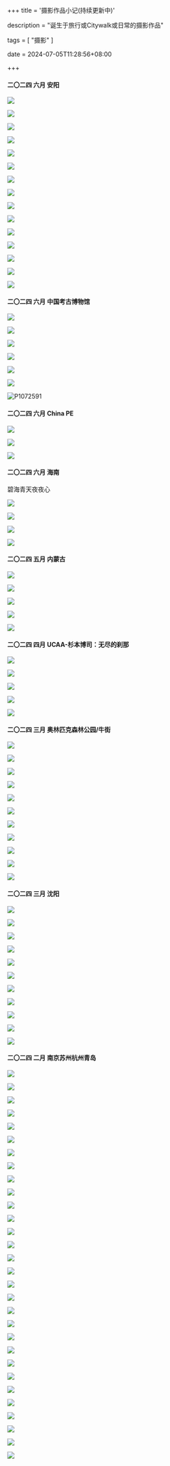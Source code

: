 +++
title = '摄影作品小记(持续更新中)'

description = "诞生于旅行或Citywalk或日常的摄影作品"

tags = [ "摄影" ]

date = 2024-07-05T11:28:56+08:00

+++

#### 二〇二四 六月 安阳

![](https://pub-f40a9f95639d4cee81dcb09d9b4adf70.r2.dev/blog/2024/07/970ac632cae0d501d8ff38d8f98a3283.JPG)

![](https://pub-f40a9f95639d4cee81dcb09d9b4adf70.r2.dev/blog/2024/07/af29ec3952dcbbe3b148ae530d33c599.JPG)

![](https://pub-f40a9f95639d4cee81dcb09d9b4adf70.r2.dev/blog/2024/07/9b7177783941278a90cb9d5a5331a1ea.JPG)

![](https://pub-f40a9f95639d4cee81dcb09d9b4adf70.r2.dev/blog/2024/07/51b49a5bdbacbdfa2e6d39f65775706d.JPG)

![](https://pub-f40a9f95639d4cee81dcb09d9b4adf70.r2.dev/blog/2024/07/00fcecb1cc0aaf02fcb4aed508dd7677.JPG)

![](https://pub-f40a9f95639d4cee81dcb09d9b4adf70.r2.dev/blog/2024/07/6ecfbda1d05bd0551aded30b45f05043.JPG)

![](https://pub-f40a9f95639d4cee81dcb09d9b4adf70.r2.dev/blog/2024/07/ab273d1399ca043ef3cdec01f7956e93.JPG)

![](https://pub-f40a9f95639d4cee81dcb09d9b4adf70.r2.dev/blog/2024/07/c5e345230f2c73135bf464e4fe9e56ac.JPG)

![](https://pub-f40a9f95639d4cee81dcb09d9b4adf70.r2.dev/blog/2024/07/94582abb103f8342bb8cf26c4e82e61d.JPG)

![](https://pub-f40a9f95639d4cee81dcb09d9b4adf70.r2.dev/blog/2024/07/68456e34bb7fc26172c23ab8ac4782c9.JPG)

![](https://pub-f40a9f95639d4cee81dcb09d9b4adf70.r2.dev/blog/2024/07/253e5e4633be5444b0b8218004ea6612.JPG)

![](https://pub-f40a9f95639d4cee81dcb09d9b4adf70.r2.dev/blog/2024/07/7297339d5bafce752c59592f7788e8ef.JPG)

![](https://pub-f40a9f95639d4cee81dcb09d9b4adf70.r2.dev/blog/2024/07/13799a2c663c5c94fa4ccc170d466480.JPG)

![](https://pub-f40a9f95639d4cee81dcb09d9b4adf70.r2.dev/blog/2024/07/d297c0fc505e935e8e5e4bb4a35b3923.JPG)

![](https://pub-f40a9f95639d4cee81dcb09d9b4adf70.r2.dev/blog/2024/07/b75030224611b9aa5395f71ea4c69c14.JPG)

#### 二〇二四 六月 中国考古博物馆

![](https://pub-f40a9f95639d4cee81dcb09d9b4adf70.r2.dev/blog/2024/07/93c140ed35d768b3860bc70c11968575.JPG)

![](https://pub-f40a9f95639d4cee81dcb09d9b4adf70.r2.dev/blog/2024/07/eb4a0e947f180ac8208f8d115fb52cdc.JPG)

![](https://pub-f40a9f95639d4cee81dcb09d9b4adf70.r2.dev/blog/2024/07/713d5fdcf204a8ea36439b2482b37d0f.JPG)

![](https://pub-f40a9f95639d4cee81dcb09d9b4adf70.r2.dev/blog/2024/07/3c4502dd1a47b84d0f51a35e0fee6325.JPG)

![](https://pub-f40a9f95639d4cee81dcb09d9b4adf70.r2.dev/blog/2024/07/e7552ff18658b6d0d107f736d2be84c3.JPG)

![](https://pub-f40a9f95639d4cee81dcb09d9b4adf70.r2.dev/blog/2024/07/84520e9d2a1154c9d785535c18507bb4.JPG)

![P1072591](H:\摄影\45PE+考博\P1072591.JPG)

#### 二〇二四 六月 China PE

![](https://pub-f40a9f95639d4cee81dcb09d9b4adf70.r2.dev/blog/2024/07/b681f32a792d0ef0ecbb242d7ea2bb29.JPG)

![](https://pub-f40a9f95639d4cee81dcb09d9b4adf70.r2.dev/blog/2024/07/c9dc11301d4199198766891ec01223ec.JPG)

![](https://pub-f40a9f95639d4cee81dcb09d9b4adf70.r2.dev/blog/2024/07/0d7e6c31b7da4a0394ce3d2c249857c1.JPG)

#### 二〇二四 六月 海南

碧海青天夜夜心

![](https://pub-f40a9f95639d4cee81dcb09d9b4adf70.r2.dev/Picture_0880c08b0110abddf430.JPG)

![](https://pub-f40a9f95639d4cee81dcb09d9b4adf70.r2.dev/Picture_0880c08b0110abddb835.jpg)

![](https://pub-f40a9f95639d4cee81dcb09d9b4adf70.r2.dev/Picture_0880c08b0110abddbc31.jpg)

![](https://pub-f40a9f95639d4cee81dcb09d9b4adf70.r2.dev/Picture_0880c08b0110abdd9837.jpg)

#### 二〇二四 五月 内蒙古

![](https://pub-f40a9f95639d4cee81dcb09d9b4adf70.r2.dev/blog/2024/07/b7c31310696dc749d7d9c1e3a03d26a7.JPG)

![](https://pub-f40a9f95639d4cee81dcb09d9b4adf70.r2.dev/blog/2024/07/d40764f534a752571b748cbe672760d6.JPG)

![](https://pub-f40a9f95639d4cee81dcb09d9b4adf70.r2.dev/blog/2024/07/39335c81e121d72346b24df3a08e1612.JPG)

![](https://pub-f40a9f95639d4cee81dcb09d9b4adf70.r2.dev/blog/2024/07/fb8a9f6cbff7997b14314b568100c5af.JPG)

![](https://pub-f40a9f95639d4cee81dcb09d9b4adf70.r2.dev/blog/2024/07/d4236f7e67638e768106d310117c3304.JPG)

#### 二〇二四 四月 UCAA-杉本博司：无尽的刹那

![](https://pub-f40a9f95639d4cee81dcb09d9b4adf70.r2.dev/blog/2024/07/0dbf4b67ca12d3f1920d79b003100b04.JPG)

![](https://pub-f40a9f95639d4cee81dcb09d9b4adf70.r2.dev/blog/2024/07/747c2dd7084d7ce63315ac2c8f4b2ece.JPG)

![](https://pub-f40a9f95639d4cee81dcb09d9b4adf70.r2.dev/blog/2024/07/3ab338f988e24fbd450db06bac432c4c.JPG)

![](https://pub-f40a9f95639d4cee81dcb09d9b4adf70.r2.dev/blog/2024/07/724a05dc1714a8449d1f0a9188caca58.JPG)

![](https://pub-f40a9f95639d4cee81dcb09d9b4adf70.r2.dev/blog/2024/07/4c314ba668b34ef43e636b1b9f8c1a31.JPG)

#### 二〇二四 三月 奥林匹克森林公园/牛街

![](https://pub-f40a9f95639d4cee81dcb09d9b4adf70.r2.dev/blog/2024/07/1b2b111acefe3ce8cde0b3aef7c7a0e6.JPG)

![](https://pub-f40a9f95639d4cee81dcb09d9b4adf70.r2.dev/blog/2024/07/ae26a5e8dee01f730f64ef8a6efc84d4.JPG)

![](https://pub-f40a9f95639d4cee81dcb09d9b4adf70.r2.dev/blog/2024/07/690eeb03a0695e500795e651a8653b82.JPG)

![](https://pub-f40a9f95639d4cee81dcb09d9b4adf70.r2.dev/blog/2024/07/10a680ce1d48aad36f8945325a79f141.JPG)

![](https://pub-f40a9f95639d4cee81dcb09d9b4adf70.r2.dev/blog/2024/07/724eda15c4c8518bdb8ac2c3156437ea.JPG)

![](https://pub-f40a9f95639d4cee81dcb09d9b4adf70.r2.dev/blog/2024/07/6a0b5606f82f12f22354280bd8883cb8.JPG)

![](https://pub-f40a9f95639d4cee81dcb09d9b4adf70.r2.dev/blog/2024/07/944bfa2f0aa6ab6333019a6d2e3c95a3.JPG)

![](https://pub-f40a9f95639d4cee81dcb09d9b4adf70.r2.dev/blog/2024/07/2b90d92d1d66d4d7ee7f55da32047949.JPG)

![](https://pub-f40a9f95639d4cee81dcb09d9b4adf70.r2.dev/blog/2024/07/86f58988920bc6a6b296508182569f6f.JPG)

![](https://pub-f40a9f95639d4cee81dcb09d9b4adf70.r2.dev/blog/2024/07/47bcc2c6b343cd65bfda7a950fdc2ef7.JPG)

![](https://pub-f40a9f95639d4cee81dcb09d9b4adf70.r2.dev/blog/2024/07/059dc3078aaacae6b0f4ede12b34991f.JPG)

#### 二〇二四 三月 沈阳

![](https://pub-f40a9f95639d4cee81dcb09d9b4adf70.r2.dev/blog/2024/07/5d8b1fccde5d72887ae677d10fd1561e.JPG)

![](https://pub-f40a9f95639d4cee81dcb09d9b4adf70.r2.dev/blog/2024/07/b115c4acf4d63d7c640a3f96b7059ce6.JPG)

![](https://pub-f40a9f95639d4cee81dcb09d9b4adf70.r2.dev/blog/2024/07/211df0bb4092db972ede1c31f44935e4.JPG)

![](https://pub-f40a9f95639d4cee81dcb09d9b4adf70.r2.dev/blog/2024/07/f9bc8c65d23ec8206b50d73016621fc6.JPG)

![](https://pub-f40a9f95639d4cee81dcb09d9b4adf70.r2.dev/blog/2024/07/10c869be88166ab22babe4065d68112c.JPG)

![](https://pub-f40a9f95639d4cee81dcb09d9b4adf70.r2.dev/blog/2024/07/ae202d7c76eb0afe7cf4e0bb1e26240e.JPG)

![](https://pub-f40a9f95639d4cee81dcb09d9b4adf70.r2.dev/blog/2024/07/3de7dd119ed863b760c41aea84c40d34.JPG)

![](https://pub-f40a9f95639d4cee81dcb09d9b4adf70.r2.dev/blog/2024/07/543b2b27cee3acb37b402ec11d222a3e.JPG)

![](https://pub-f40a9f95639d4cee81dcb09d9b4adf70.r2.dev/blog/2024/07/297ee16627adee022fbf9ffb652cf096.JPG)

![](https://pub-f40a9f95639d4cee81dcb09d9b4adf70.r2.dev/blog/2024/07/a983a04f28e2657e065278a86cb16650.JPG)

![](https://pub-f40a9f95639d4cee81dcb09d9b4adf70.r2.dev/blog/2024/07/c446a3af0f6bd6ed2d9ca9346a284e4e.JPG)

#### 二〇二四 二月 南京苏州杭州青岛

![](https://pub-f40a9f95639d4cee81dcb09d9b4adf70.r2.dev/blog/2024/07/4d04c0f76f195d77d0a0ffef51daa5e3.JPG)

![](https://pub-f40a9f95639d4cee81dcb09d9b4adf70.r2.dev/blog/2024/07/3d0ebd49e8d7b64ca29f76812f36aea5.JPG)

![](https://pub-f40a9f95639d4cee81dcb09d9b4adf70.r2.dev/blog/2024/07/dfa12977b83092e9882915ef865fe5f8.JPG)

![](https://pub-f40a9f95639d4cee81dcb09d9b4adf70.r2.dev/blog/2024/07/409d2ad60ef210b40c61a9cfb0f70c6b.JPG)

![](https://pub-f40a9f95639d4cee81dcb09d9b4adf70.r2.dev/blog/2024/07/4da1101a5be6025c0c0d00ac392a9308.JPG)

![](https://pub-f40a9f95639d4cee81dcb09d9b4adf70.r2.dev/blog/2024/07/2ece9cbbdc837446dfe8c5c97acda7a1.JPG)

![](https://pub-f40a9f95639d4cee81dcb09d9b4adf70.r2.dev/blog/2024/07/b4b9e92be1dc0440827b99be4811cbb2.JPG)

![](https://pub-f40a9f95639d4cee81dcb09d9b4adf70.r2.dev/blog/2024/07/81d0c043e3146185a1d2f17099b1e3ec.JPG)

![](https://pub-f40a9f95639d4cee81dcb09d9b4adf70.r2.dev/blog/2024/07/80bdffa4fbcf6455e0cecdf7271428ab.JPG)

![](https://pub-f40a9f95639d4cee81dcb09d9b4adf70.r2.dev/blog/2024/07/fbf2a0e0dac5765a7c7d591eedb2b48d.JPG)

![](https://pub-f40a9f95639d4cee81dcb09d9b4adf70.r2.dev/blog/2024/07/71bb2d216d7ad890a971e82e8f5e6fb2.JPG)

![](https://pub-f40a9f95639d4cee81dcb09d9b4adf70.r2.dev/blog/2024/07/ffa559cb8b1688689631664dcbbc8c6a.JPG)

![](https://pub-f40a9f95639d4cee81dcb09d9b4adf70.r2.dev/blog/2024/07/81e658606fe2183f0f9bcb9f5c8692d8.JPG)

![](https://pub-f40a9f95639d4cee81dcb09d9b4adf70.r2.dev/blog/2024/07/7418772fd7f6f6103d5d771356a119f0.JPG)

![](https://pub-f40a9f95639d4cee81dcb09d9b4adf70.r2.dev/blog/2024/07/f6ce193bbbd4526948ad637fcc0f7391.JPG)

![](https://pub-f40a9f95639d4cee81dcb09d9b4adf70.r2.dev/blog/2024/07/0b67742f689e58ea20a8dd2c975e42c4.JPG)

![](https://pub-f40a9f95639d4cee81dcb09d9b4adf70.r2.dev/blog/2024/07/a592eb730babda28cdec687db4757cbd.JPG)

![](https://pub-f40a9f95639d4cee81dcb09d9b4adf70.r2.dev/blog/2024/07/19ac822619bdc93a47246d0e9d26bfba.JPG)

![](https://pub-f40a9f95639d4cee81dcb09d9b4adf70.r2.dev/blog/2024/07/f226af13c27bfa8413e0a4b6df9263bb.JPG)

![](https://pub-f40a9f95639d4cee81dcb09d9b4adf70.r2.dev/blog/2024/07/dd07d064a84ad9899b4683cd4a079932.JPG)

![](https://pub-f40a9f95639d4cee81dcb09d9b4adf70.r2.dev/blog/2024/07/813daac4bb88458e63272ced44728124.JPG)

![](https://pub-f40a9f95639d4cee81dcb09d9b4adf70.r2.dev/blog/2024/07/797300d50b9439ed48b3b626abb5c056.JPG)

![](https://pub-f40a9f95639d4cee81dcb09d9b4adf70.r2.dev/blog/2024/07/c3b475f78ec4c754dda20fa367dc9c68.JPG)

![](https://pub-f40a9f95639d4cee81dcb09d9b4adf70.r2.dev/blog/2024/07/90347354d8e54fe018846844d25a3d3f.JPG)

![](https://pub-f40a9f95639d4cee81dcb09d9b4adf70.r2.dev/blog/2024/07/e8733ffeacf9ce8261c43b33fe766966.JPG)

![](https://pub-f40a9f95639d4cee81dcb09d9b4adf70.r2.dev/blog/2024/07/7f4ebdbfe591aac62b86f3c36b08a8a5.JPG)

![](https://pub-f40a9f95639d4cee81dcb09d9b4adf70.r2.dev/blog/2024/07/44c867eadca4bbca78d75310039c27fe.JPG)

![](https://pub-f40a9f95639d4cee81dcb09d9b4adf70.r2.dev/blog/2024/07/c16445d4d3b93f73727dc2c45c8fcc0d.JPG)

![](https://pub-f40a9f95639d4cee81dcb09d9b4adf70.r2.dev/blog/2024/07/7474efa949ad95e1bcbfd12a68cb7ac0.JPG)

![](https://pub-f40a9f95639d4cee81dcb09d9b4adf70.r2.dev/blog/2024/07/53caf5392d3d46dcf32ccd996256756c.JPG)
